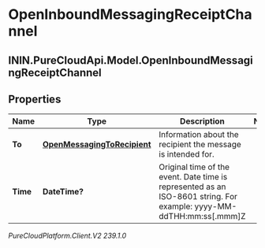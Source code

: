 # OpenInboundMessagingReceiptChannel

## ININ.PureCloudApi.Model.OpenInboundMessagingReceiptChannel

## Properties

|Name | Type | Description | Notes|
|------------ | ------------- | ------------- | -------------|
| **To** | [**OpenMessagingToRecipient**](OpenMessagingToRecipient) | Information about the recipient the message is intended for. | |
| **Time** | **DateTime?** | Original time of the event. Date time is represented as an ISO-8601 string. For example: yyyy-MM-ddTHH:mm:ss[.mmm]Z | |



_PureCloudPlatform.Client.V2 239.1.0_
